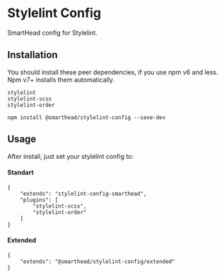 # Stylelint Config

SmartHead config for Stylelint.

## Installation

You should install these peer dependencies, if you use npm v6 and less. Npm v7+ installs them automatically.
```
stylelint
stylelint-scss
stylelint-order
```

```
npm install @smarthead/stylelint-config --save-dev
```

## Usage 
After install, just set your stylelint config to:

#### Standart
```
{
    "extends": "stylelint-config-smarthead",
    "plugins": [
        "stylelint-scss",
        "stylelint-order"
    ]
}
```

#### Extended
```
{
    "extends": "@smarthead/stylelint-config/extended"
}
```

